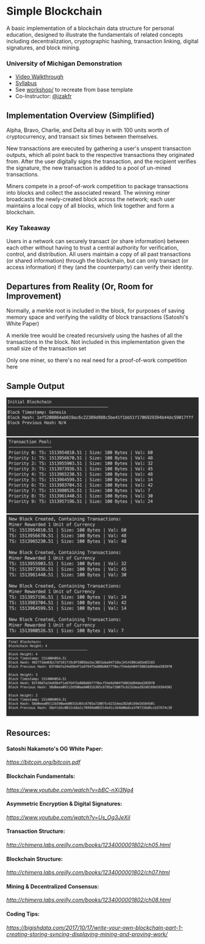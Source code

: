 # Simple Blockchain

A basic implementation of a blockchain data structure for personal education, designed to illustrate the fundamentals of related concepts including decentralization, cryptographic hashing, transaction linking, digital signatures, and block mining.

### University of Michigan Demonstration
+ [Video Walkthrough](https://www.youtube.com/watch?v=nQSeFGEyeqk&feature=youtu.be)
+ [Syllabus](https://drive.google.com/file/d/1c5NTQxJuT1IazXWPuM5mxSpuL5vU9aRw/view)
+ See [workshop/](https://github.com/namangupta9/blockchain/tree/master/workshop) to recreate from base template
+ Co-Instructor: [@izakfr](https://github.com/izakfr)

## Implementation Overview (Simplified)
Alpha, Bravo, Charlie, and Delta all buy in with 100 units worth of cryptocurrency, and transact six times between themselves. 

New transactions are executed by gathering a user's unspent transaction outputs, which all point back to the respective transactions they originated from. After the user digitally signs the transaction, and the recipient verifies the signature, the new transaction is added to a pool of un-mined transactions.

Miners compete in a proof-of-work competition to package transactions into blocks and collect the associated reward. The winning miner broadcasts the newly-created block across the network; each user maintains a local copy of all blocks, which link together and form a blockchain.

### Key Takeaway

Users in a network can securely transact (or share information) between each other without having to trust a central authority for verification, control, and distribution. All users maintain a copy of all past transactions (or shared information) through the blockchain, but can only transact (or access information) if they (and the counterparty) can verify their identity.

## Departures from Reality (Or, Room for Improvement)
Normally, a merkle root is included in the block, for purposes of saving memory space and verifying the validity of block transactions (Satoshi's White Paper)

A merkle tree would be created recursively using the hashes of all the transactions in the block. Not included in this implementation given the small size of the transaction set

Only one miner, so there's no real need for a proof-of-work competition here

## Sample Output
![Genesis Block Creation](img/SampleOut1.png)
![Transaction Pool](img/SampleOut2.png)
![Block Mining](img/SampleOut3.png)
![Final Blockchain](img/SampleOut4.png)

## Resources:
#### Satoshi Nakamoto's OG White Paper:
*https://bitcoin.org/bitcoin.pdf*
#### Blockchain Fundamentals:
*https://www.youtube.com/watch?v=bBC-nXj3Ng4*
#### Asymmetric Encryption & Digital Signatures:
*https://www.youtube.com/watch?v=Us_Og3JeXiI*
#### Transaction Structure:
*http://chimera.labs.oreilly.com/books/1234000001802/ch05.html*
#### Blockchain Structure:
*http://chimera.labs.oreilly.com/books/1234000001802/ch07.html*
#### Mining & Decentralized Consensus:
*http://chimera.labs.oreilly.com/books/1234000001802/ch08.html*
#### Coding Tips:
*https://bigishdata.com/2017/10/17/write-your-own-blockchain-part-1-creating-storing-syncing-displaying-mining-and-proving-work/*
